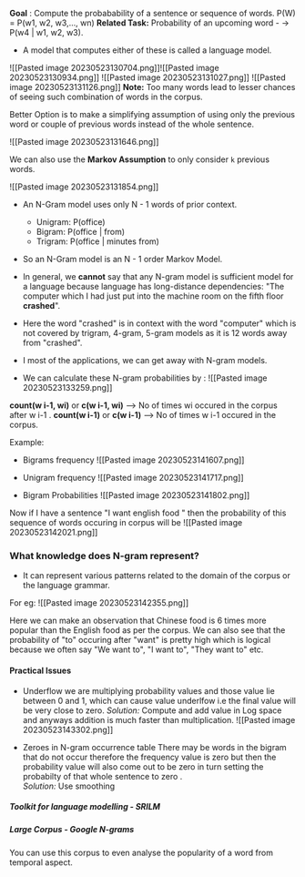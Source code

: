 
**Goal** : Compute the probabability of a sentence or sequence of words.  P(W) = P(w1, w2, w3,..., wn)
**Related Task:**  Probability of an upcoming word - -> P(w4 | w1, w2, w3).

-   A model that computes either of these is called a language model.

![[Pasted image 20230523130704.png]]![[Pasted image 20230523130934.png]]
![[Pasted image 20230523131027.png]]
![[Pasted image 20230523131126.png]]
**Note:**  Too many words lead to lesser chances of seeing such combination of words in the corpus.

Better Option is to make a simplifying assumption of using only the previous word or couple of previous words instead of the whole sentence.

![[Pasted image 20230523131646.png]]

We can also use the **Markov Assumption** to only consider  `k`  previous words.

![[Pasted image 20230523131854.png]]


-  An N-Gram model uses only N - 1 words of prior context.
	- Unigram:  P(office) 
	- Bigram:  P(office | from)
	- Trigram:  P(office | minutes from)
- So an N-Gram model is an N - 1 order Markov Model.

-  In general, we **cannot** say that any N-gram model is sufficient  model for  a  language because language has long-distance dependencies: "The computer which I had just put into the machine room  on the fifth floor **crashed**". 
-  Here the word "crashed" is in context with the word "computer" which is not covered by trigram, 4-gram, 5-gram models as it is 12  words away from "crashed".
- I most of the applications, we can get away with N-gram models.


-  We can calculate these N-gram probabilities by :
  ![[Pasted image 20230523133259.png]]

**count(w i-1, wi)**   or  **c(w i-1, wi)** --> No of times wi occured in the corpus after w i-1 .
**count(w i-1)**  or  **c(w i-1)** --> No of times w i-1 occured in the corpus.

Example:
-  Bigrams frequency
![[Pasted image 20230523141607.png]]

-  Unigram frequency
![[Pasted image 20230523141717.png]]

-  Bigram Probabilities
![[Pasted image 20230523141802.png]]

Now if I have a sentence  "I want english food " then the probability of this sequence of words occuring in corpus  will be 
![[Pasted image 20230523142021.png]]



### What knowledge does N-gram represent?

-  It can represent various patterns related to the domain of the corpus or the language grammar.
  
  For eg:
  ![[Pasted image 20230523142355.png]] 
  
  Here we can make an observation that Chinese food is 6 times more popular than the English food as per the corpus.  We can also see that  the probability of "to" occuring after "want" is pretty high which is logical because we often say "We want to", "I want to", "They want to" etc.


#### Practical Issues

-  Underflow
  we are multiplying probability values and those value lie between 0 and  1,  which can cause  value underlfow i.e the final value will be very close to zero.
  *Solution:*  Compute and add value in Log space and anyways addition is much faster than multiplication.
  ![[Pasted image 20230523143302.png]]
  
-  Zeroes in  N-gram occurrence table
There may be words in the bigram that do not occur therefore the frequency value is zero but then the probability value will also come out to be zero in turn setting the probabilty of that whole sentence to  zero .	
*Solution:*  Use smoothing


##### Toolkit for language modelling - SRILM
##### Large Corpus - Google N-grams
You can use this corpus to even analyse the popularity of a word from temporal aspect.



